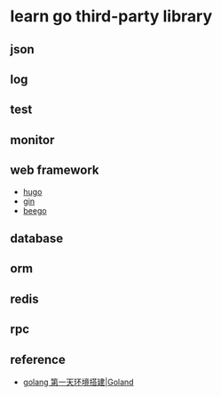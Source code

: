 # learn go third-party library

## json

## log

## test

## monitor

## web framework

- [hugo](https://github.com/gohugoio/hugo)
- [gin](https://github.com/gin-gonic/gin)
- [beego](https://github.com/astaxie/beego)

## database

## orm

## redis

## rpc

## reference

- [golang 第一天环境搭建|Goland](https://blog.csdn.net/xh21bao/article/details/66475922)